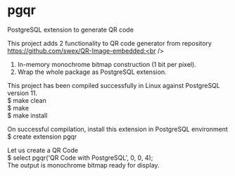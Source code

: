 # pgqr
PostgreSQL extension to generate QR code

This project adds 2 functionality to QR code generator from repository https://github.com/swex/QR-Image-embedded:<br />
1. In-memory monochrome bitmap construction (1 bit per pixel).<br />
2. Wrap the whole package as PostgreSQL extension.<br />

This project has been compiled successfully in Linux against PostgreSQL version 11.<br />
$ make clean<br />
$ make<br />
$ make install<br />

On successful compilation, install this extension in PostgreSQL environment<br />
$ create extension pgqr<br />

Let us create a QR Code<br />
$ select pgqr('QR Code with PostgreSQL', 0, 0, 4);<br />
The output is monochrome bitmap ready for display.